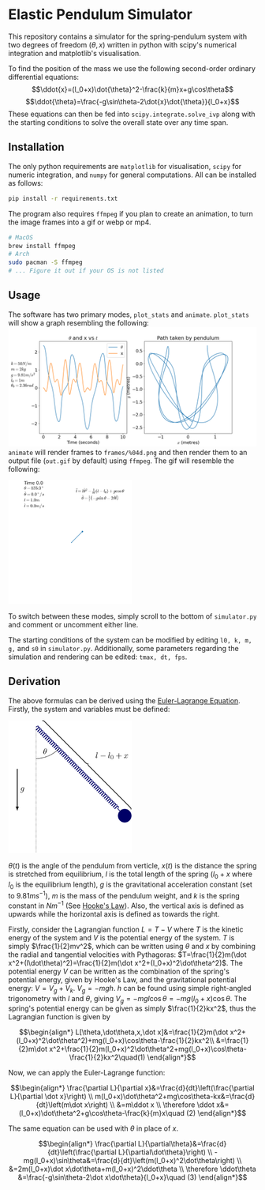 # Elastic Pendulum Simulator
This repository contains a simulator for the spring-pendulum system with two degrees of freedom ($\theta,x$) written in python with scipy's numerical integration and matplotlib's visualisation.

To find the position of the mass we use the following second-order ordinary differential equations:
$$\ddot{x}=(l_0+x)\dot{\theta}^2-\frac{k}{m}x+g\cos\theta$$
$$\ddot{\theta}=\frac{-g\sin\theta-2\dot{x}\dot{\theta}}{l_0+x}$$
These equations can then be fed into `scipy.integrate.solve_ivp` along with the starting conditions to solve the overall state over any time span.

## Installation
The only python requirements are `matplotlib` for visualisation, `scipy` for numeric integration, and `numpy` for general computations. All can be installed as follows:
```sh
pip install -r requirements.txt
```
The program also requires ```ffmpeg``` if you plan to create an animation, to turn the image frames into a gif or webp or mp4.
```sh
# MacOS
brew install ffmpeg
# Arch
sudo pacman -S ffmpeg
# ... Figure it out if your OS is not listed
```

## Usage
The software has two primary modes, `plot_stats` and `animate`. `plot_stats` will show a graph resembling the following:
![stats output](.github/out.png)
`animate` will render frames to `frames/%04d.png` and then render them to an output file (`out.gif` by default) using `ffmpeg`. The gif will resemble the following:

<img src=".github/out.gif" width="250" alt="Animated GIF of system">

To switch between these modes, simply scroll to the bottom of `simulator.py` and comment or uncomment either line.

The starting conditions of the system can be modified by editing `l0, k, m, g,` and `s0` in `simulator.py`. Additionally, some parameters regarding the simulation and rendering can be edited: `tmax, dt, fps`.

## Derivation
The above formulas can be derived using the [Euler-Lagrange Equation](https://en.wikipedia.org/wiki/Euler-Lagrange_equation). Firstly, the system and variables must be defined: 

<img src=".github/diagram.png" width="250" alt="Diagram of system">

$\theta(t)$ is the angle of the pendulum from verticle, $x(t)$ is the distance the spring is stretched from equilibrium, $l$ is the total length of the spring ($l_0+x$ where $l_0$ is the equilibrium length), $g$ is the gravitational acceleration constant (set to $9.81ms^{-1}$), $m$ is the mass of the pendulum weight, and $k$ is the spring constant in $Nm^{-1}$ (See [Hooke's Law](https://en.wikipedia.org/wiki/Hooke's_law)). Also, the vertical axis is defined as upwards while the horizontal axis is defined as towards the right.

Firstly, consider the Lagrangian function $L=T-V$ where $T$ is the kinetic energy of the system and $V$ is the potential energy of the system. $T$ is simply $\frac{1}{2}mv^2$, which can be written using $\theta$ and $x$ by combining the radial and tangential velocities with Pythagoras: $T=\frac{1}{2}m(\dot x^2+(l\dot\theta)^2)=\frac{1}{2}m(\dot x^2+(l_0+x)^2\dot\theta^2)$. The potential energy $V$ can be written as the combination of the spring's potential energy, given by Hooke's Law, and the gravitational potential energy: $V=V_g+V_k$. $V_g=-mgh$. $h$ can be found using simple right-angled trigonometry with $l$ and $\theta$, giving $V_g=-mgl\cos\theta=-mg(l_0+x)\cos\theta$. The spring's potential energy can be given as simply $\frac{1}{2}kx^2$, thus the Lagrangian function is given by

```math
\begin{align*}
L[\theta,\dot\theta,x,\dot x]&=\frac{1}{2}m(\dot x^2+(l_0+x)^2\dot\theta^2)+mg(l_0+x)\cos\theta-\frac{1}{2}kx^2\\
&=\frac{1}{2}m\dot x^2+\frac{1}{2}m(l_0+x)^2\dot\theta^2+mg(l_0+x)\cos\theta-\frac{1}{2}kx^2\quad(1)
\end{align*}
```

Now, we can apply the Euler-Lagrange function:

```math
\begin{align*}
\frac{\partial L}{\partial x}&=\frac{d}{dt}\left(\frac{\partial L}{\partial \dot x}\right) \\
m(l_0+x)\dot\theta^2+mg\cos\theta-kx&=\frac{d}{dt}\left(m\dot x\right) \\
&=m\ddot x \\
\therefore \ddot x&=(l_0+x)\dot\theta^2+g\cos\theta-\frac{k}{m}x\quad (2)
\end{align*}
```

The same equation can be used with $\theta$ in place of $x$.

```math
\begin{align*}
\frac{\partial L}{\partial\theta}&=\frac{d}{dt}\left(\frac{\partial L}{\partial\dot\theta}\right) \\
-mg(l_0+x)\sin\theta&=\frac{d}{dt}\left(m(l_0+x)^2\dot\theta\right) \\
&=2m(l_0+x)\dot x\dot\theta+m(l_0+x)^2\ddot\theta \\
\therefore \ddot\theta &=\frac{-g\sin\theta-2\dot x\dot\theta}{l_0+x}\quad (3)
\end{align*}
```